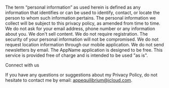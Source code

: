 The term “personal information” as used herein is defined as any information that identifies or can be used to identify, contact, or locate the person to whom such information pertains. The personal information we collect will be subject to this privacy policy, as amended from time to time.
We do not ask for your email address, phone number or any information about you.
We don't sell content.
We do not require registration.
The security of your personal information will not be compromised.
We do not request location information through our mobile application.
We do not send newsletters by email.
The AppName application is designed to be free. This service is provided free of charge and is intended to be used "as is".

Connect with us

If you have any questions or suggestions about my Privacy Policy, do not hesitate to contact me by email: appequilibrium@icloud.com.
